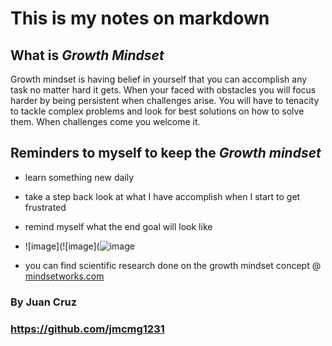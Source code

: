 # This is my notes on markdown

## What is ***Growth Mindset***

Growth mindset is having belief in yourself that you can accomplish any task no matter hard it gets. When your faced with obstacles you will focus harder by being persistent when challenges arise. You will have to tenacity to tackle complex problems and look for best solutions on how to solve them. When challenges come you welcome it.

## Reminders to myself to keep the ***Growth mindset***
- learn something new daily
- take a step back look at what I have accomplish when I start to get frustrated
- remind myself what the end goal will look like


- ![image](![image](![image](https://live.staticflickr.com/1954/43058632290_14a91a9a2f_z.jpg)

- you can find scientific research done on the growth mindset concept @ [mindsetworks.com](https://www.mindsetworks.com/science/)

### By Juan Cruz 
### https://github.com/jmcmg1231

